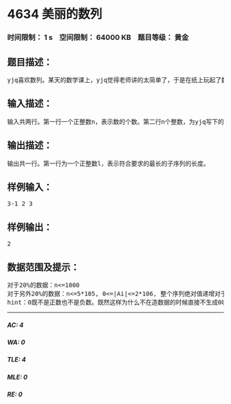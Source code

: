 # 4634 美丽的数列   
### 时间限制： 1 s&nbsp;&nbsp;&nbsp;&nbsp;空间限制： 64000 KB&nbsp;&nbsp;&nbsp;&nbsp;题目等级： 黄金  
## 题目描述：  

<pre>
yjq喜欢数列。某天的数学课上，yjq觉得老师讲的太简单了，于是在纸上玩起了数列。他在纸上写了一个长度为n的整数序列A，有正有负。他认为一个正负相间的数列是“美丽的数列”，但是他觉得只是正负相间又太无聊了，于是他加了一个条件——绝对值严格递增。现在yjq开始寻找这个数列中最长的满足上述要求的子序列，但是因为他写的数列太长了，他没有办法很快的找到这个串。虽然yjq是神犇，但是数学课上是不可能敲代码的。于是他偷偷用手机联络你，请你帮他找出这样的子序列。由于短信过长会被强制分条发送，而且短信费很贵（出题人很懒不想写spj），你只需要告诉他最长的子序列的长度就可以了。
</pre>
  
  
## 输入描述：  

<pre>
输入共两行。第一行一个正整数n，表示数的个数。第二行n个整数，为yjq写下的原序列。
</pre>
  
  
## 输出描述：  

<pre>
输出共一行。第一行为一个正整数l，表示符合要求的最长的子序列的长度。
</pre>
  
  
## 样例输入：  

<pre>
3-1 2 3
</pre>
  
  
## 样例输出：  

<pre>
2
</pre>
  
  
## 数据范围及提示：  

<pre>
对于20%的数据：n<=1000  
对于另外20%的数据：n<=5*105, 0<=|Ai|<=2*106, 整个序列绝对值递增对于100%的数据：n<=5*105, 0<=|Ai|<=1018  
hint：0既不是正数也不是负数。既然这样为什么不在造数据的时候直接不生成0呢？因为出题人是用python造的数据，而出题人实在是太懒了_(:зゝ∠)_
</pre>
  
  
***  

##### AC: 4  
##### WA: 0  
##### TLE: 4  
##### MLE: 0  
##### RE: 0  

